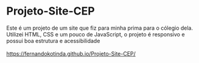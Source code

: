 # Projeto-Site-CEP
Este é um projeto de um site que fiz para minha prima para o cólegio dela. Utilizei HTML, CSS  e um pouco de JavaScript, o projeto é responsivo e possui boa estrutura e acessibilidade <br> <br>
 https://fernandokotinda.github.io/Projeto-Site-CEP/
